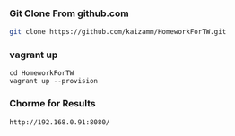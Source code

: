### Git Clone From github.com
```bash
git clone https://github.com/kaizamm/HomeworkForTW.git
```

### vagrant up
```
cd HomeworkForTW
vagrant up --provision
```

### Chorme for Results
```
http://192.168.0.91:8080/
```

